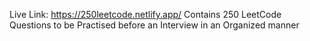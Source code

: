 Live Link: https://250leetcode.netlify.app/
Contains 250 LeetCode Questions to be Practised before an Interview in an Organized manner
